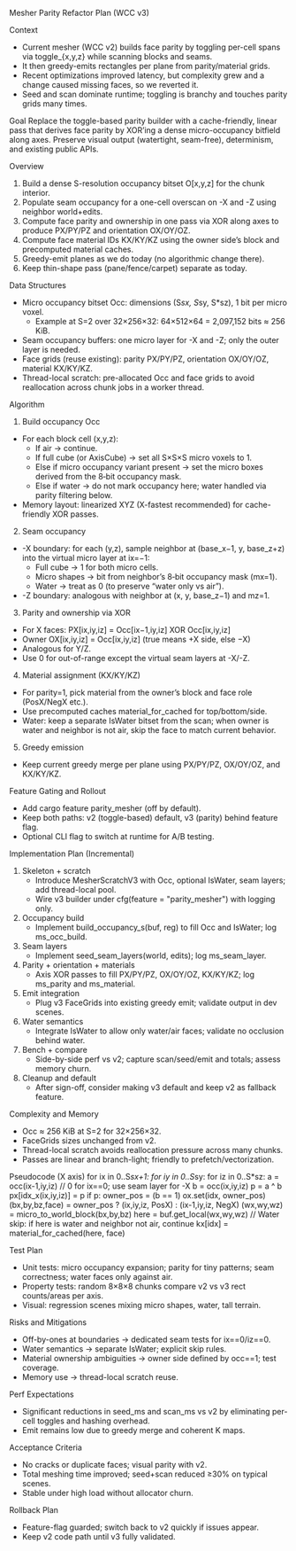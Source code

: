 Mesher Parity Refactor Plan (WCC v3)

Context
- Current mesher (WCC v2) builds face parity by toggling per-cell spans via toggle_{x,y,z} while scanning blocks and seams.
- It then greedy-emits rectangles per plane from parity/material grids.
- Recent optimizations improved latency, but complexity grew and a change caused missing faces, so we reverted it.
- Seed and scan dominate runtime; toggling is branchy and touches parity grids many times.

Goal
Replace the toggle-based parity builder with a cache-friendly, linear pass that derives face parity by XOR’ing a dense micro-occupancy bitfield along axes. Preserve visual output (watertight, seam-free), determinism, and existing public APIs.

Overview
1. Build a dense S-resolution occupancy bitset O[x,y,z] for the chunk interior.
2. Populate seam occupancy for a one-cell overscan on -X and -Z using neighbor world+edits.
3. Compute face parity and ownership in one pass via XOR along axes to produce PX/PY/PZ and orientation OX/OY/OZ.
4. Compute face material IDs KX/KY/KZ using the owner side’s block and precomputed material caches.
5. Greedy-emit planes as we do today (no algorithmic change there).
6. Keep thin-shape pass (pane/fence/carpet) separate as today.

Data Structures
- Micro occupancy bitset Occ: dimensions (S*sx, S*sy, S*sz), 1 bit per micro voxel.
  - Example at S=2 over 32×256×32: 64×512×64 = 2,097,152 bits ≈ 256 KiB.
- Seam occupancy buffers: one micro layer for -X and -Z; only the outer layer is needed.
- Face grids (reuse existing): parity PX/PY/PZ, orientation OX/OY/OZ, material KX/KY/KZ.
- Thread-local scratch: pre-allocated Occ and face grids to avoid reallocation across chunk jobs in a worker thread.

Algorithm
1) Build occupancy Occ
- For each block cell (x,y,z):
  - If air → continue.
  - If full cube (or AxisCube) → set all S×S×S micro voxels to 1.
  - Else if micro occupancy variant present → set the micro boxes derived from the 8‑bit occupancy mask.
  - Else if water → do not mark occupancy here; water handled via parity filtering below.
- Memory layout: linearized XYZ (X-fastest recommended) for cache-friendly XOR passes.

2) Seam occupancy
- -X boundary: for each (y,z), sample neighbor at (base_x−1, y, base_z+z) into the virtual micro layer at ix=−1:
  - Full cube → 1 for both micro cells.
  - Micro shapes → bit from neighbor’s 8‑bit occupancy mask (mx=1).
  - Water → treat as 0 (to preserve “water only vs air”).
- -Z boundary: analogous with neighbor at (x, y, base_z−1) and mz=1.

3) Parity and ownership via XOR
- For X faces: PX[ix,iy,iz] = Occ[ix−1,iy,iz] XOR Occ[ix,iy,iz]
- Owner OX[ix,iy,iz] = Occ[ix,iy,iz] (true means +X side, else −X)
- Analogous for Y/Z.
- Use 0 for out-of-range except the virtual seam layers at -X/-Z.

4) Material assignment (KX/KY/KZ)
- For parity=1, pick material from the owner’s block and face role (PosX/NegX etc.).
- Use precomputed caches material_for_cached for top/bottom/side.
- Water: keep a separate IsWater bitset from the scan; when owner is water and neighbor is not air, skip the face to match current behavior.

5) Greedy emission
- Keep current greedy merge per plane using PX/PY/PZ, OX/OY/OZ, and KX/KY/KZ.

Feature Gating and Rollout
- Add cargo feature parity_mesher (off by default).
- Keep both paths: v2 (toggle-based) default, v3 (parity) behind feature flag.
- Optional CLI flag to switch at runtime for A/B testing.

Implementation Plan (Incremental)
1. Skeleton + scratch
   - Introduce MesherScratchV3 with Occ, optional IsWater, seam layers; add thread-local pool.
   - Wire v3 builder under cfg(feature = "parity_mesher") with logging only.
2. Occupancy build
   - Implement build_occupancy_s(buf, reg) to fill Occ and IsWater; log ms_occ_build.
3. Seam layers
   - Implement seed_seam_layers(world, edits); log ms_seam_layer.
4. Parity + orientation + materials
   - Axis XOR passes to fill PX/PY/PZ, OX/OY/OZ, KX/KY/KZ; log ms_parity and ms_material.
5. Emit integration
   - Plug v3 FaceGrids into existing greedy emit; validate output in dev scenes.
6. Water semantics
   - Integrate IsWater to allow only water/air faces; validate no occlusion behind water.
7. Bench + compare
   - Side-by-side perf vs v2; capture scan/seed/emit and totals; assess memory churn.
8. Cleanup and default
   - After sign-off, consider making v3 default and keep v2 as fallback feature.

Complexity and Memory
- Occ ≈ 256 KiB at S=2 for 32×256×32.
- FaceGrids sizes unchanged from v2.
- Thread-local scratch avoids reallocation pressure across many chunks.
- Passes are linear and branch-light; friendly to prefetch/vectorization.

Pseudocode (X axis)
for ix in 0..S*sx+1:
  for iy in 0..S*sy:
    for iz in 0..S*sz:
      a = occ(ix-1,iy,iz)    // 0 for ix==0; use seam layer for -X
      b = occ(ix,iy,iz)
      p = a ^ b
      px[idx_x(ix,iy,iz)] = p
      if p:
        owner_pos = (b == 1)
        ox.set(idx, owner_pos)
        (bx,by,bz,face) = owner_pos ? (ix,iy,iz, PosX) : (ix-1,iy,iz, NegX)
        (wx,wy,wz) = micro_to_world_block(bx,by,bz)
        here = buf.get_local(wx,wy,wz)
        // Water skip: if here is water and neighbor not air, continue
        kx[idx] = material_for_cached(here, face)

Test Plan
- Unit tests: micro occupancy expansion; parity for tiny patterns; seam correctness; water faces only against air.
- Property tests: random 8×8×8 chunks compare v2 vs v3 rect counts/areas per axis.
- Visual: regression scenes mixing micro shapes, water, tall terrain.

Risks and Mitigations
- Off-by-ones at boundaries → dedicated seam tests for ix==0/iz==0.
- Water semantics → separate IsWater; explicit skip rules.
- Material ownership ambiguities → owner side defined by occ==1; test coverage.
- Memory use → thread-local scratch reuse.

Perf Expectations
- Significant reductions in seed_ms and scan_ms vs v2 by eliminating per-cell toggles and hashing overhead.
- Emit remains low due to greedy merge and coherent K maps.

Acceptance Criteria
- No cracks or duplicate faces; visual parity with v2.
- Total meshing time improved; seed+scan reduced ≥30% on typical scenes.
- Stable under high load without allocator churn.

Rollback Plan
- Feature-flag guarded; switch back to v2 quickly if issues appear.
- Keep v2 code path until v3 fully validated.
